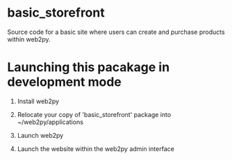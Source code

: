 # basic_storefront
Source code for a basic site where users can create and purchase products within web2py. 


# Launching this pacakage in development mode
1) Install web2py

2) Relocate your copy of 'basic_storefront' package into ~/web2py/applications

3) Launch web2py 

4) Launch the website within the web2py admin interface


